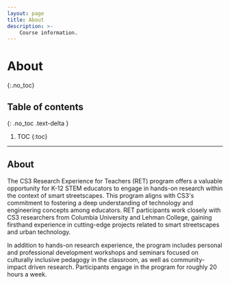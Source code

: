 ```yaml
---
layout: page
title: About
description: >-
    Course information.
---
```


# About
{:.no_toc}

## Table of contents
{: .no_toc .text-delta }

1. TOC
{:toc}

---

## About

The CS3 Research Experience for Teachers (RET) program offers a valuable opportunity for K-12 STEM educators to engage in hands-on research within the context of smart streetscapes. This program aligns with CS3's commitment to fostering a deep understanding of technology and engineering concepts among educators. RET participants work closely with CS3 researchers from Columbia University and Lehman College, gaining firsthand experience in cutting-edge projects related to smart streetscapes and urban technology.

In addition to hands-on research experience, the program includes personal and professional development workshops and seminars focused on culturally inclusive pedagogy in the classroom, as well as community-impact driven research. Participants engage in the program for roughly 20 hours a week.
